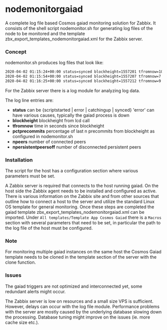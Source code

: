 # nodemonitorgaiad
A complete log file based Cosmos gaiad monitoring solution for Zabbix. It consists of the shell script nodemonitor.sh for generating log files of the node to be monitored and the template zbx_export_templates_nodemonitorgaiad.xml for the Zabbix server.

### Concept

nodemonitor.sh produces log files that look like:

```sh
2020-04-02 01:15:24+00:00 status=synced blockheight=1557201 tfromnow=10 pctprecommits=.95 npeers=13 npersistentpeersoff=0
2020-04-02 01:15:54+00:00 status=synced blockheight=1557207 tfromnow=7 pctprecommits=1.00 npeers=12 npersistentpeersoff=0
2020-04-02 01:16:25+00:00 status=synced blockheight=1557212 tfromnow=9 pctprecommits=1.00 npeers=13 npersistentpeersoff=1
```
For the Zabbix server there is a log module for analyzing log data.

The log line entries are:

* **status** can be {scriptstarted | error | catchingup | synced} 'error' can have various causes, typically the gaiad process is down
* **blockheight** blockheight from lcd call 
* **tfromnow** time in seconds since blockheight
* **pctprecommits** percentage of last n precommits from blockheight as configured in nodemonitor.sh
* **npeers** number of connected peers
* **npersistentpeersoff** number of disconnected persistent peers

### Installation

The script for the host has a configuration section where various parameters must be set.

A Zabbix server is required that connects to the host running gaiad. On the host side the Zabbix agent needs to be installed and configured as active. There is various information on the Zabbix site and from other sources that outline how to connect a host to the server and utilize the standard Linux OS template for general monitoring. Once these steps are completed the gaiad template zbx_export_templates_nodemonitorgaiad.xml can be imported. Under `All templates/Template App Cosmos Gaiad` there is a `Macros` section with several parameters that need to be set, in particular the path to the log file of the host must be configured.

### Note

For monitoring multiple gaiad instances on the same host the Cosmos Gaiad template needs to be cloned in the template section of the server with the clone function.

### Issues

The gaiad triggers are not optimized and interconnected yet, some redundant alerts might occur.

The Zabbix server is low on resources and a small size VPS is sufficient. However, delays can occur with the log file module. Performance problems with the server are mostly caused by the underlying database slowing down the processing. Database tuning might improve on the issues (ie. more cache size etc.).

